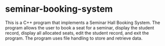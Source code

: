 # seminar-booking-system
This is a C++ program that implements a Seminar Hall Booking System. The program allows the user to book a seat for a seminar, display the student record, display all allocated seats, edit the student record, and exit the program. The program uses file handling to store and retrieve data. 

